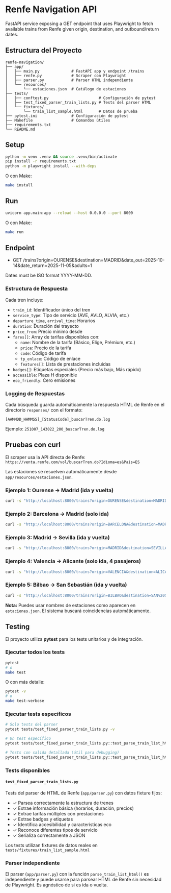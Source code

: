 # Renfe Navigation API

FastAPI service exposing a GET endpoint that uses Playwright to fetch available trains from Renfe given origin, destination, and outbound/return dates.

## Estructura del Proyecto

```
renfe-navigation/
├── app/
│   ├── main.py              # FastAPI app y endpoint /trains
│   ├── renfe.py             # Scraper con Playwright
│   ├── parser.py            # Parser HTML independiente
│   └── resources/
│       └── estaciones.json  # Catálogo de estaciones
├── tests/
│   ├── conftest.py                      # Configuración de pytest
│   ├── test_fixed_parser_train_lists.py # Tests del parser HTML
│   └── fixtures/
│       └── train_list_sample.html       # Datos de prueba
├── pytest.ini               # Configuración de pytest
├── Makefile                 # Comandos útiles
├── requirements.txt
└── README.md
```

## Setup

```bash
python -m venv .venv && source .venv/bin/activate
pip install -r requirements.txt
python -m playwright install --with-deps
```

O con Make:

```bash
make install
```

## Run

```bash
uvicorn app.main:app --reload --host 0.0.0.0 --port 8000
```

O con Make:

```bash
make run
```

## Endpoint

- GET /trains?origin=OURENSE&destination=MADRID&date_out=2025-10-14&date_return=2025-11-05&adults=1

Dates must be ISO format YYYY-MM-DD.

### Estructura de Respuesta

Cada tren incluye:
- `train_id`: Identificador único del tren
- `service_type`: Tipo de servicio (AVE, AVLO, ALVIA, etc.)
- `departure_time`, `arrival_time`: Horarios
- `duration`: Duración del trayecto
- `price_from`: Precio mínimo desde
- `fares[]`: Array de tarifas disponibles con:
  - `name`: Nombre de la tarifa (Básico, Elige, Prémium, etc.)
  - `price`: Precio de la tarifa
  - `code`: Código de tarifa
  - `tp_enlace`: Código de enlace
  - `features[]`: Lista de prestaciones incluidas
- `badges[]`: Etiquetas especiales (Precio más bajo, Más rápido)
- `accessible`: Plaza H disponible
- `eco_friendly`: Cero emisiones

### Logging de Respuestas

Cada búsqueda guarda automáticamente la respuesta HTML de Renfe en el directorio `responses/` con el formato:

```
[AAMMDD_HHMMSS]_[StatusCode]_buscarTren.do.log
```

Ejemplo: `251007_143022_200_buscarTren.do.log`

## Pruebas con curl

El scraper usa la API directa de Renfe: `https://venta.renfe.com/vol/buscarTren.do?Idioma=es&Pais=ES`

Las estaciones se resuelven automáticamente desde `app/resources/estaciones.json`.

### Ejemplo 1: Ourense -> Madrid (ida y vuelta)
```bash
curl -s "http://localhost:8000/trains?origin=OURENSE&destination=MADRID&date_out=2025-10-14&date_return=2025-11-05&adults=1" | jq
```

### Ejemplo 2: Barcelona -> Madrid (solo ida)
```bash
curl -s "http://localhost:8000/trains?origin=BARCELONA&destination=MADRID&date_out=2025-10-20&adults=2" | jq
```

### Ejemplo 3: Madrid -> Sevilla (ida y vuelta)
```bash
curl -s "http://localhost:8000/trains?origin=MADRID&destination=SEVILLA&date_out=2025-11-01&date_return=2025-11-03&adults=1" | jq
```

### Ejemplo 4: Valencia -> Alicante (solo ida, 4 pasajeros)
```bash
curl -s "http://localhost:8000/trains?origin=VALENCIA&destination=ALICANTE&date_out=2025-10-25&adults=4" | jq
```

### Ejemplo 5: Bilbao -> San Sebastián (ida y vuelta)
```bash
curl -s "http://localhost:8000/trains?origin=BILBAO&destination=SAN%20SEBASTIAN&date_out=2025-11-10&date_return=2025-11-12&adults=2" | jq
```

**Nota:** Puedes usar nombres de estaciones como aparecen en `estaciones.json`. El sistema buscará coincidencias automáticamente.

## Testing

El proyecto utiliza **pytest** para los tests unitarios y de integración.

### Ejecutar todos los tests

```bash
pytest
# o
make test
```

O con más detalle:

```bash
pytest -v
# o
make test-verbose
```

### Ejecutar tests específicos

```bash
# Solo tests del parser
pytest tests/test_fixed_parser_train_lists.py -v

# Un test específico
pytest tests/test_fixed_parser_train_lists.py::test_parse_train_list_html_extracts_fares -v

# Tests con salida detallada (útil para debugging)
pytest tests/test_fixed_parser_train_lists.py::test_parse_train_list_html_display_results -v -s
```

### Tests disponibles

#### `test_fixed_parser_train_lists.py`

Tests del parser de HTML de Renfe (`app/parser.py`) con datos fixture fijos:

- ✓ Parsea correctamente la estructura de trenes
- ✓ Extrae información básica (horarios, duración, precios)
- ✓ Extrae tarifas múltiples con prestaciones
- ✓ Extrae badges y etiquetas
- ✓ Identifica accesibilidad y características eco
- ✓ Reconoce diferentes tipos de servicio
- ✓ Serializa correctamente a JSON

Los tests utilizan fixtures de datos reales en `tests/fixtures/train_list_sample.html`

### Parser independiente

El parser (`app/parser.py`) con la función `parse_train_list_html()` es independiente y puede usarse para parsear HTML de Renfe sin necesidad de Playwright. Es agnóstico de si es ida o vuelta.
